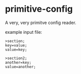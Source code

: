 # primitive-config
A very, very primitve config reader.



example input file:
```
>section;
key=value;
value=key;

>section2;
another=key;
value=another;
```
